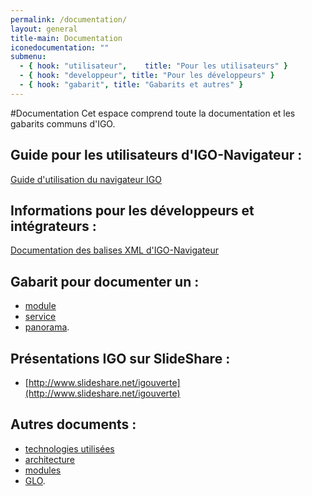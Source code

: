 ```yaml
---
permalink: /documentation/
layout: general
title-main: Documentation
iconedocumentation: ""
submenu:
  - { hook: "utilisateur",    title: "Pour les utilisateurs" }
  - { hook: "developpeur", title: "Pour les développeurs" }
  - { hook: "gabarit", title: "Gabarits et autres" }
---
```


#Documentation
Cet espace comprend toute la documentation et les gabarits communs d'IGO.

<a id="utilisateur"></a>
## Guide pour les utilisateurs d'IGO-Navigateur : [<span class="octicon octicon-link"></span>](#utilisateur)
[Guide d'utilisation du navigateur IGO](https://github.com/infra-geo-ouverte/igo/blob/master/doc/guide/IGO_Navigateur_guide.docx)

<a id="developpeur"></a>
## Informations pour les développeurs et intégrateurs : [<span class="octicon octicon-link"></span>](#developpeur)
[Documentation des balises XML d'IGO-Navigateur](https://github.com/infra-geo-ouverte/igo/blob/master/doc/xml/DocumentationXML.markdown)

<a id="gabarit"></a>
## Gabarit pour documenter un : [<span class="octicon octicon-link"></span>](#gabarit)
* [module](/documentation/doc_module)
* [service](/documentation/doc_service)
* [panorama](/documentation/doc_panorama).

<a id="presentation"></a>
## Présentations IGO sur SlideShare : [<span class="octicon octicon-link"></span>](#gabarit)
* [http://www.slideshare.net/igouverte](http://www.slideshare.net/igouverte)

## Autres documents :
* [technologies utilisées](/documentation/techno)
* [architecture](https://github.com/infra-geo-ouverte/igo/blob/master/doc/IGO-CIBLE-v2014_aveclogo.png)
* [modules](/documentation/module)
* [GLO](/documentation/glo).
